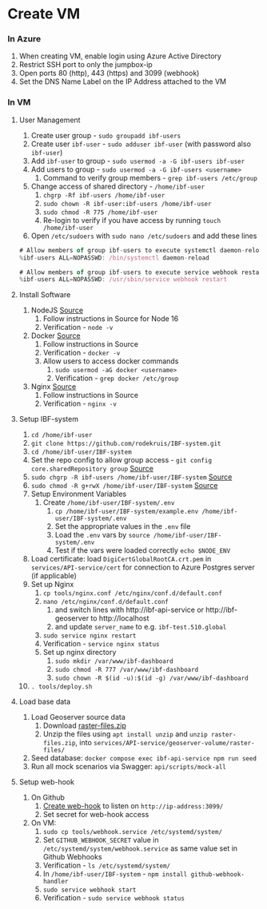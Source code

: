 # Create VM

### In Azure

1. When creating VM, enable login using Azure Active Directory
2. Restrict SSH port to only the jumpbox-ip
3. Open ports 80 (http), 443 (https) and 3099 (webhook)
4. Set the DNS Name Label on the IP Address attached to the VM

### In VM

1. User Management

   1. Create user group - `sudo groupadd ibf-users`
   2. Create user `ibf-user` - `sudo adduser ibf-user` (with password also `ibf-user`)
   3. Add `ibf-user` to group - `sudo usermod -a -G ibf-users ibf-user`
   4. Add users to group - `sudo usermod -a -G ibf-users <username>`
      1. Command to verify group members - `grep ibf-users /etc/group`
   5. Change access of shared directory - `/home/ibf-user`
      1. `chgrp -Rf ibf-users /home/ibf-user`
      2. `sudo chown -R ibf-user:ibf-users /home/ibf-user`
      3. `sudo chmod -R 775 /home/ibf-user`
      4. Re-login to verify if you have access by running
         `touch /home/ibf-user`
   6. Open `/etc/sudoers` with `sudo nano /etc/sudoers` and add these lines

   ```jsx
   # Allow members of group ibf-users to execute systemctl daemon-reload
   %ibf-users ALL=NOPASSWD: /bin/systemctl daemon-reload

   # Allow members of group ibf-users to execute service webhook restart
   %ibf-users ALL=NOPASSWD: /usr/sbin/service webhook restart
   ```

2. Install Software
   1. NodeJS
      [Source](https://github.com/nodesource/distributions/blob/master/README.md#installation-instructions)
      1. Follow instructions in Source for Node 16
      2. Verification - `node -v`
   2. Docker [Source](https://docs.docker.com/engine/install/ubuntu/#install-using-the-repository)
      1. Follow instructions in Source
      2. Verification - `docker -v`
      3. Allow users to access docker commands
         1. `sudo usermod -aG docker <username>`
         2. Verification - `grep docker /etc/group`
   3. Nginx [Source](https://ubuntu.com/tutorials/install-and-configure-nginx#2-installing-nginx)
      1. Follow instructions in Source
      2. Verification - `nginx -v`
3. Setup IBF-system
   1. `cd /home/ibf-user`
   2. `git clone https://github.com/rodekruis/IBF-system.git`
   3. `cd /home/ibf-user/IBF-system`
   4. Set the repo config to allow group access -
      `git config core.sharedRepository group`
      [Source](https://stackoverflow.com/a/6448326/1753041)
   5. `sudo chgrp -R ibf-users /home/ibf-user/IBF-system`
      [Source](https://stackoverflow.com/a/6448326/1753041)
   6. `sudo chmod -R g+rwX /home/ibf-user/IBF-system`
      [Source](https://stackoverflow.com/a/6448326/1753041)
   7. Setup Environment Variables
      1. Create `/home/ibf-user/IBF-system/.env`
         1. `cp /home/ibf-user/IBF-system/example.env /home/ibf-user/IBF-system/.env`
         2. Set the appropriate values in the `.env` file
         3. Load the `.env` vars by `source /home/ibf-user/IBF-system/.env`
         4. Test if the vars were loaded correctly `echo $NODE_ENV`
   8. Load certificate: load `DigiCertGlobalRootCA.crt.pem` in `services/API-service/cert` for connection to Azure Postgres server (if applicable)
   9. Set up Nginx
      1. `cp tools/nginx.conf /etc/nginx/conf.d/default.conf`
      2. `nano /etc/nginx/conf.d/default.conf`
         1. and switch lines with http://ibf-api-service or http://ibf-geoserver to http://localhost
         2. and update `server_name` to e.g. `ibf-test.510.global`
      3. `sudo service nginx restart`
      4. Verification - `service nginx status`
      5. Set up nginx directory
         1. `sudo mkdir /var/www/ibf-dashboard`
         2. `sudo chmod -R 777 /var/www/ibf-dashboard`
         3. `sudo chown -R $(id -u):$(id -g) /var/www/ibf-dashboard`
   10. `. tools/deploy.sh`
4. Load base data

   1. Load Geoserver source data
      1. Download
         [raster-files.zip](https://rodekruis.sharepoint.com/sites/510-CRAVK-510/_layouts/15/guestaccess.aspx?folderid=0fa454e6dc0024dbdba7a178655bdc216&authkey=AcqhM85JHZY8cc6H7BTKgO0&expiration=2021-08-27T22%3A00%3A00.000Z&e=MnocDf)
      2. Unzip the files using `apt install unzip` and `unzip raster-files.zip`, into `services/API-service/geoserver-volume/raster-files/`
   2. Seed database: `docker compose exec ibf-api-service npm run seed`
   3. Run all mock scenarios via Swagger: `api/scripts/mock-all`

5. Setup web-hook
   1. On Github
      1. [Create web-hook](https://github.com/rodekruis/IBF-system/settings/hooks) to
         listen on `http://ip-address:3099/`
      2. Set secret for web-hook access
   2. On VM:
      1. `sudo cp tools/webhook.service /etc/systemd/system/`
      2. Set `GITHUB_WEBHOOK_SECRET` value in `/etc/systemd/system/webhook.service` as same value set in Github Webhooks
      3. Verification - `ls /etc/systemd/system/`
      4. In `/home/ibf-user/IBF-system` - `npm install github-webhook-handler`
      5. `sudo service webhook start`
      6. Verification - `sudo service webhook status`
